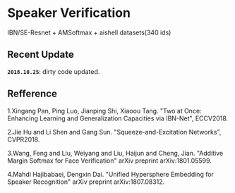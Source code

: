 # Speaker Verification
IBN/SE-Resnet + AMSoftmax + aishell datasets(340 ids)

## Recent Update

**`2018.10.25`**: dirty code updated.

## Refference
1.Xingang Pan, Ping Luo, Jianping Shi, Xiaoou Tang. "Two at Once: Enhancing Learning and Generalization Capacities via IBN-Net", ECCV2018.

2.Jie Hu and Li Shen and Gang Sun. "Squeeze-and-Excitation Networks", CVPR2018.

3.Wang, Feng and Liu, Weiyang and Liu, Haijun and Cheng, Jian. "Additive Margin Softmax for Face Verification" arXiv preprint arXiv:1801.05599.

4.Mahdi Hajibabaei, Dengxin Dai. "Unified Hypersphere Embedding for Speaker Recognition" arXiv preprint arXiv:1807.08312.










